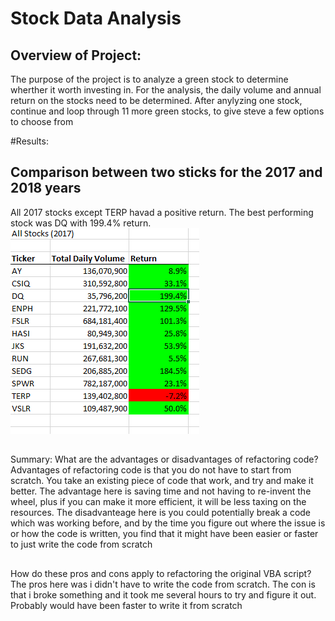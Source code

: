 # Stock Data Analysis

## Overview of Project: 
The purpose of the project is to analyze a green stock to determine wherther it worth investing in. For the analysis, the daily volume and annual return on the stocks need to be determined. After anylyzing one stock, continue and loop through 11 more green stocks, to give steve a few options to choose from

#Results: 
## Comparison between two sticks for the 2017 and 2018 years 
All 2017 stocks except TERP havad a positive return. The best performing stock was DQ with 199.4% return.
![2017 Stocks](https://github.com/amburu4159/VBA-Challenge/blob/main/Resources/2017%20Stocks.PNG)

##
Summary: 
What are the advantages or disadvantages of refactoring code?
Advantages of refactoring code is that you do not have to start from scratch. You take an existing piece of code that work, and try and make it better. The advantage here is saving time and not having to re-invent the wheel, plus if you can make it more efficient, it will be less taxing on the resources. 
The disadvanteage here is you could potentially break a code which was working before, and by the time you figure out where the issue is or how the code is written, you find that it might have been easier or faster to just write the code from scratch

##
How do these pros and cons apply to refactoring the original VBA script?
The pros here was i didn't have to write the code from scratch. The con is that i broke something and it took me several hours to try and figure it out. Probably would have been faster to write it from scratch
